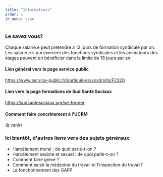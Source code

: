 ```yaml
---
title: "Informations"
order: 1
in_menu: true
---
```

### Le savez vous? 
Chaque salarié.e peut prétendre à 12 jours de formation syndicale par an. Les salarié.e.s qui exercent des fonctions syndicales et les animateurs des stages peuvent en bénéficier dans la limite de 18 jours par an.

#### Lien général vers la page service public
https://www.service-public.fr/particuliers/vosdroits/F2320

#### Lien vers la page formations de Sud Santé Sociaux
https://sudsantesociaux.org/se-former

#### Comment faire concrètement à l'UCRM
(à venir)

### Ici bientôt, d'autres liens vers des sujets généraux 
- Harcèlement moral : de quoi parle-t-on ?
- Harcèlement sexiste et sexuel : de quoi parle-t-on ?
- Comment faire grève ? 
- Comment saisir la médecine du travail et l'inspection du travail? 
- Le fonctionnement des GAPP 